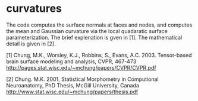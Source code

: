 # curvatures

The code computes the surface normals at faces and nodes, and computes the mean and Gaussian curvature via the local quadaratic surface parameterization. The brief explenation is gven in [1]. The mathematical detail is given in [2].

[1] Chung, M.K., Worsley, K.J., Robbins, S., Evans, A.C. 2003. Tensor-based brain surface modeling and analysis, CVPR, 467-473
http://pages.stat.wisc.edu/~mchung/papers/CVPR/CVPR.pdf

[2] Chung. M.K. 2001, Statistical Morphometry in Computional Neuroanatomy, PhD Thesis, McGill University, Canada
http://www.stat.wisc.edu/~mchung/papers/thesis.pdf
